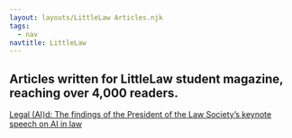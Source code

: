 ```yaml
---
layout: layouts/LittleLaw Articles.njk
tags:
  - nav
navtitle: LittleLaw
---
```


## Articles written for LittleLaw student magazine, reaching over 4,000 readers.

[Legal (AI)d: The findings of the President of the Law Society’s keynote speech on AI in law](https://www.littlelaw.co.uk/2019/08/01/legal-aid-the-findings-of-the-president-of-the-law-societys-keynote-speech-on-ai-in-law/)
